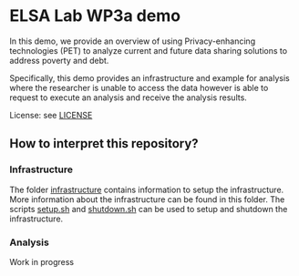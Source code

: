 # ELSA Lab WP3a demo

In this demo, we provide an overview of using Privacy-enhancing technologies (PET) to analyze current and future data sharing solutions to address poverty and debt.

Specifically, this demo provides an infrastructure and example for analysis where the researcher is unable to access the data however is able to request to execute an analysis and receive the analysis results.

License: see [LICENSE](./LICENSE)

## How to interpret this repository?

### Infrastructure
The folder [infrastructure](./infrastructure) contains information to setup the infrastructure. More information about the infrastructure can be found in this folder.
The scripts [setup.sh](./setup.sh) and [shutdown.sh](shutdown.sh) can be used to setup and shutdown the infrastructure.

### Analysis

Work in progress